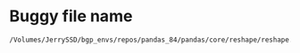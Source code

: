 # Buggy file name

```text
/Volumes/JerrySSD/bgp_envs/repos/pandas_84/pandas/core/reshape/reshape.py
```
